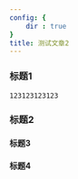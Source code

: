 ```yaml
---
config: {
    dir : true
}
title: 测试文章2
---
```



### 标题1

```
123123123123
```

### 标题2

#### 标题3

#### 标题4

#####